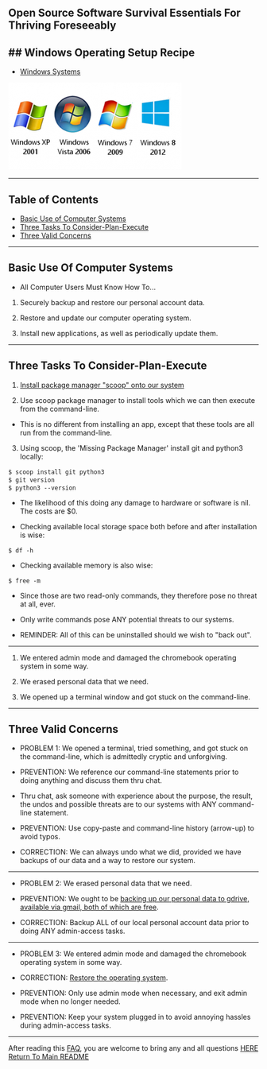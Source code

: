 ## Open Source Software Survival Essentials For Thriving Foreseeably

## ## Windows Operating Setup Recipe

- [Windows Systems](https://en.wikipedia.org/wiki/List_of_Microsoft_Windows_versions)  

![win logos](../images/win-logos.png)

---

## Table of Contents

- [Basic Use of Computer Systems](#basic-use-of-computer-systems)
- [Three Tasks To Consider-Plan-Execute](#three-tasks-to-consider-plan-execute)
- [Three Valid Concerns](#three-valid-concerns)

---

##  Basic Use Of Computer Systems

- All Computer Users Must Know How To...

1. Securely backup and restore our personal account data.

2. Restore and update our computer operating system.

3. Install new applications, as well as periodically update them.

---

## Three Tasks To Consider-Plan-Execute

1. [Install package manager "scoop" onto our system](http://scoop.sh)

2. Use scoop package manager to install tools which we can then execute from the command-line.

- This is no different from installing an app, except that these tools are all run from the command-line.

3. Using scoop, the 'Missing Package Manager' install git and python3 locally:
```
$ scoop install git python3
$ git version
$ python3 --version
```

- The likelihood of this doing any damage to hardware or software is nil.  The costs are $0.

- Checking available local storage space both before and after installation is wise:
```
$ df -h
```

- Checking available memory is also wise:
```
$ free -m
```

* Since those are two read-only commands, they therefore pose no threat at all, ever.

* Only write commands pose ANY potential threats to our systems.

- REMINDER: All of this can be uninstalled should we wish to "back out".

---

1. We entered admin mode and damaged the chromebook operating system in some way.

2. We erased personal data that we need.

3. We opened up a terminal window and got stuck on the command-line.

---

## Three Valid Concerns

- PROBLEM 1: We opened a terminal, tried something, and got stuck on the command-line, which is admittedly cryptic and unforgiving.

- PREVENTION: We reference our command-line statements prior to doing anything and discuss them thru chat.

- Thru chat, ask someone with experience about the purpose, the result, the undos and possible threats are to our systems with ANY command-line statement.

- PREVENTION: Use copy-paste and command-line history (arrow-up) to avoid typos.

- CORRECTION: We can always undo what we did, provided we have backups of our data and a way to restore our system.

---

- PROBLEM 2: We erased personal data that we need.

- PREVENTION: We ought to be [backing up our personal data to gdrive, available via gmail, both of which are free](https://support.google.com/drive/answer/2375123).

- CORRECTION: Backup ALL of our local personal account data prior to doing ANY admin-access tasks.

---

- PROBLEM 3: We entered admin mode and damaged the chromebook operating system in some way.

- CORRECTION:  [Restore the operating system](https://www.howtogeek.com/howto/windows-vista/using-windows-vista-system-restore/).  

- PREVENTION:  Only use admin mode when necessary, and exit admin mode when no longer needed. 

- PREVENTION:  Keep your system plugged in to avoid annoying hassles during admin-access tasks.

---

After reading this [FAQ](pages/faq.md), you are welcome to bring any and all questions [HERE](https://www.facebook.com/groups/BigDataProcessing)  
[Return To Main README](../README.md)